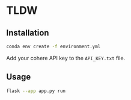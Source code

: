 # TLDW

## Installation

```bash
conda env create -f environment.yml
```

Add your cohere API key to the `API_KEY.txt` file.

## Usage

```bash
flask --app app.py run
```
